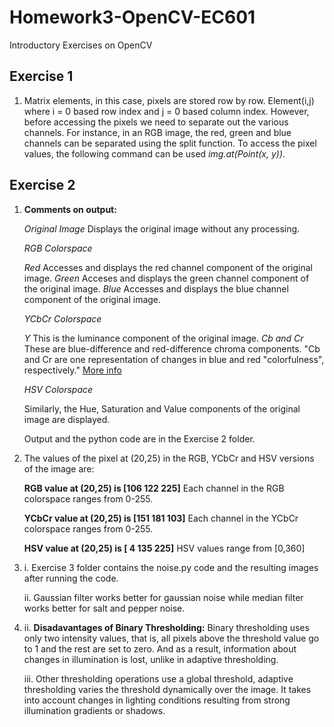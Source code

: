 # Homework3-OpenCV-EC601
Introductory Exercises on OpenCV

## Exercise 1
1. Matrix elements, in this case, pixels are stored row by row. Element(i,j) where i = 0 based row index and j = 0 based column index. However, before accessing the pixels we need to separate out the various channels. For instance, in an RGB image, the red, green and blue channels can be separated using the split function. To access the pixel values, the following command can be used *img.at<uchar>(Point(x, y))*.

## Exercise 2
1. **Comments on output:** 

   *Original Image* Displays the original image without any processing.
   
   *RGB Colorspace*
   
   *Red* Accesses and displays the red channel component of the original image.
   *Green* Acceses and displays the green channel component of the original image.
   *Blue* Accesses and displays the blue channel component of the original image.
   
   *YCbCr Colorspace*
   
   *Y* This is the luminance component of the original image. 
   *Cb and Cr* These are blue-difference and red-difference chroma components. "Cb and Cr are one representation of changes in     blue and red "colorfulness", respectively."
   [More info](https://stackoverflow.com/questions/17369660/what-do-blue-difference-and-red-difference-chroma-components-mean-in-ycbcr-color)
   
   *HSV Colorspace* 
   
   Similarly, the Hue, Saturation and Value components of the original image are displayed.
   
   Output and the python code are in the Exercise 2 folder.
   

2. The values of the pixel at (20,25) in the RGB, YCbCr and HSV versions of the image are:

    **RGB value at (20,25) is  [106 122 225]**
    Each channel in the RGB colorspace ranges from 0-255.
  
    **YCbCr value at (20,25) is  [151 181 103]**
    Each channel in the YCbCr colorspace ranges from 0-255.
  
    **HSV value at (20,25) is  [  4 135 225]**
    HSV values range from [0,360] 
    
    
3. i. Exercise 3 folder contains the noise.py code and the resulting images after running the code. 

   ii. Gaussian filter works better for gaussian noise while median filter works better for salt and pepper noise. 


4. ii. **Disadavantages of Binary Thresholding:** Binary thresholding uses only two intensity values, that is, all pixels above the threshold value go to 1 and the rest are set to zero. And as a result, information about changes in illumination is lost, unlike in adaptive thresholding.

   iii. Other thresholding operations use a global threshold, adaptive thresholding varies the threshold dynamically over the image. It takes into account changes in lighting conditions resulting from strong illumination gradients or shadows.
    
  
  
   
   
